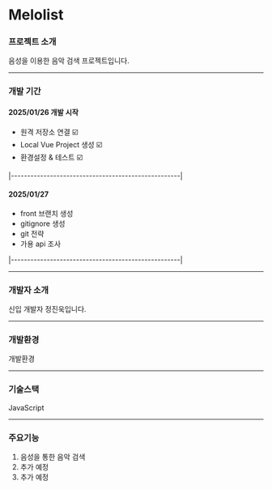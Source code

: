 # Melolist

### 프로젝트 소개

음성을 이용한 음악 검색 프로젝트입니다.

-------

### 개발 기간

#### 2025/01/26 개발 시작
  + 원격 저장소 연결  ☑️
  + Local Vue Project 생성 ☑️
  + 환경설정 & 테스트 ☑️
    
|----------------------------------------------------|

#### 2025/01/27

  + front 브랜치 생성
  + gitignore 생성
  + git 전략
  + 가용 api 조사

|----------------------------------------------------|

-------

### 개발자 소개

신입 개발자 정진욱입니다.

-------

### 개발환경

개발환경

-------

### 기술스택

JavaScript

-------

### 주요기능

  1. 음성을 통한 음악 검색
  2. 추가 예정
  3. 추가 예정
